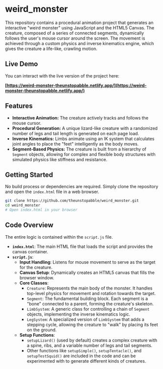 # weird_monster

This repository contains a procedural animation project that generates an interactive "weird monster" using JavaScript and the HTML5 Canvas. The creature, composed of a series of connected segments, dynamically follows the user's mouse cursor around the screen. The movement is achieved through a custom physics and inverse kinematics engine, which gives the creature a life-like, crawling motion.

## Live Demo

You can interact with the live version of the project here:

**[https://weird-monster-theunstopabble.netlify.app/](https://weird-monster-theunstopabble.netlify.app/)**

## Features

- **Interactive Animation:** The creature actively tracks and follows the mouse cursor.
- **Procedural Generation:** A unique lizard-like creature with a randomized number of legs and tail length is generated on each page load.
- **Inverse Kinematics:** Limbs animate using an IK system that calculates joint angles to place the "feet" intelligently as the body moves.
- **Segment-Based Physics:** The creature is built from a hierarchy of `Segment` objects, allowing for complex and flexible body structures with simulated physics like stiffness and resistance.

## Getting Started

No build process or dependencies are required. Simply clone the repository and open the `index.html` file in a web browser.

```bash
git clone https://github.com/theunstopabble/weird_monster.git
cd weird_monster
# Open index.html in your browser
```

## Code Overview

The entire logic is contained within the `script.js` file.

- **`index.html`**: The main HTML file that loads the script and provides the canvas container.
- **`script.js`**:
    - **Input Handling**: Listens for mouse movement to serve as the target for the creature.
    - **Canvas Setup**: Dynamically creates an HTML5 canvas that fills the browser window.
    - **Core Classes**:
        - `Creature`: Represents the main body of the monster. It handles top-level physics for movement and rotation towards the target.
        - `Segment`: The fundamental building block. Each segment is a "bone" connected to a parent, forming the creature's skeleton.
        - `LimbSystem`: A generic class for controlling a chain of `Segment` objects, implementing the inverse kinematics logic.
        - `LegSystem`: A specialized version of `LimbSystem` that adds a stepping cycle, allowing the creature to "walk" by placing its feet on the ground.
    - **Setup Functions**:
        - `setupLizard()` (used by default) creates a complex creature with a spine, ribs, and a variable number of legs and tail segments.
        - Other functions like `setupSimple()`, `setupTentacle()`, and `setupTestSquid()` are included in the code and can be experimented with to generate different kinds of creatures.
